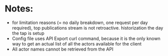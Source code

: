 

# Notes:
- for limitation reasons (= no daily breakdown, one request per day required), top publications stream is not retroactive. historization the day the tap is setup
- Config file uses API Export curl command, because it is the only known way to get an actual list of all the actors available for the client
- All actor names cannot be retrieved from the API
